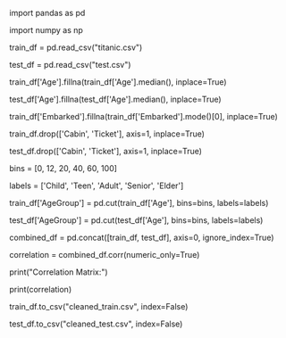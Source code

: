 import pandas as pd

import numpy as np

train_df = pd.read_csv("titanic.csv")

test_df = pd.read_csv("test.csv")

train_df['Age'].fillna(train_df['Age'].median(), inplace=True)

test_df['Age'].fillna(test_df['Age'].median(), inplace=True)

train_df['Embarked'].fillna(train_df['Embarked'].mode()[0], inplace=True)

train_df.drop(['Cabin', 'Ticket'], axis=1, inplace=True)

test_df.drop(['Cabin', 'Ticket'], axis=1, inplace=True)

bins = [0, 12, 20, 40, 60, 100]

labels = ['Child', 'Teen', 'Adult', 'Senior', 'Elder']

train_df['AgeGroup'] = pd.cut(train_df['Age'], bins=bins, labels=labels)

test_df['AgeGroup'] = pd.cut(test_df['Age'], bins=bins, labels=labels)

combined_df = pd.concat([train_df, test_df], axis=0, ignore_index=True)

correlation = combined_df.corr(numeric_only=True)

print("Correlation Matrix:")

print(correlation)

train_df.to_csv("cleaned_train.csv", index=False)

test_df.to_csv("cleaned_test.csv", index=False)


